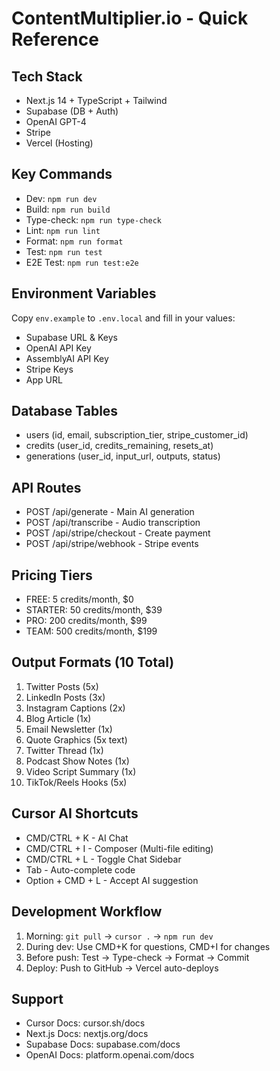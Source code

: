 # ContentMultiplier.io - Quick Reference

## Tech Stack
- Next.js 14 + TypeScript + Tailwind
- Supabase (DB + Auth)
- OpenAI GPT-4
- Stripe
- Vercel (Hosting)

## Key Commands
- Dev: `npm run dev`
- Build: `npm run build`
- Type-check: `npm run type-check`
- Lint: `npm run lint`
- Format: `npm run format`
- Test: `npm run test`
- E2E Test: `npm run test:e2e`

## Environment Variables
Copy `env.example` to `.env.local` and fill in your values:
- Supabase URL & Keys
- OpenAI API Key
- AssemblyAI API Key
- Stripe Keys
- App URL

## Database Tables
- users (id, email, subscription_tier, stripe_customer_id)
- credits (user_id, credits_remaining, resets_at)
- generations (user_id, input_url, outputs, status)

## API Routes
- POST /api/generate - Main AI generation
- POST /api/transcribe - Audio transcription
- POST /api/stripe/checkout - Create payment
- POST /api/stripe/webhook - Stripe events

## Pricing Tiers
- FREE: 5 credits/month, $0
- STARTER: 50 credits/month, $39
- PRO: 200 credits/month, $99
- TEAM: 500 credits/month, $199

## Output Formats (10 Total)
1. Twitter Posts (5x)
2. LinkedIn Posts (3x)
3. Instagram Captions (2x)
4. Blog Article (1x)
5. Email Newsletter (1x)
6. Quote Graphics (5x text)
7. Twitter Thread (1x)
8. Podcast Show Notes (1x)
9. Video Script Summary (1x)
10. TikTok/Reels Hooks (5x)

## Cursor AI Shortcuts
- CMD/CTRL + K - AI Chat
- CMD/CTRL + I - Composer (Multi-file editing)
- CMD/CTRL + L - Toggle Chat Sidebar
- Tab - Auto-complete code
- Option + CMD + L - Accept AI suggestion

## Development Workflow
1. Morning: `git pull` → `cursor .` → `npm run dev`
2. During dev: Use CMD+K for questions, CMD+I for changes
3. Before push: Test → Type-check → Format → Commit
4. Deploy: Push to GitHub → Vercel auto-deploys

## Support
- Cursor Docs: cursor.sh/docs
- Next.js Docs: nextjs.org/docs
- Supabase Docs: supabase.com/docs
- OpenAI Docs: platform.openai.com/docs

